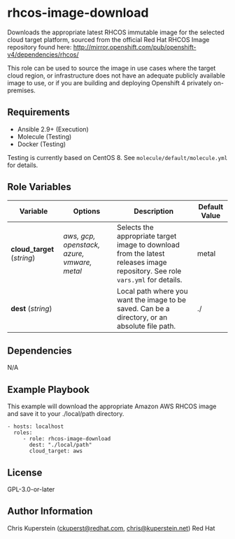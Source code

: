 rhcos-image-download
=========

Downloads the appropriate latest RHCOS immutable image for the selected cloud target platform, sourced from the official Red Hat RHCOS Image repository found here: http://mirror.openshift.com/pub/openshift-v4/dependencies/rhcos/

This role can be used to source the image in use cases where the target cloud region, or infrastructure does not have an adequate publicly available image to use, or if you are building and deploying Openshift 4 privately on-premises. 

Requirements
------------

* Ansible 2.9+ (Execution)
* Molecule (Testing)
* Docker (Testing)

Testing is currently based on CentOS 8. See `molecule/default/molecule.yml` for details.

Role Variables
--------------


| Variable | Options | Description | Default Value |
|--|--|--|--|
| **cloud_target** (*string*) | *aws, gcp, openstack, azure, vmware, metal* | Selects the appropriate target image to download from the latest releases image repository. See role `vars.yml` for details. | metal |
| **dest** (*string*) |  | Local path where you want the image to be saved. Can be a directory, or an absolute file path. | ./ |


Dependencies
------------

N/A

Example Playbook
----------------

This example will download the appropriate Amazon AWS RHCOS image and save it to your ./local/path directory.

    - hosts: localhost
      roles:
         - role: rhcos-image-download
           dest: "./local/path"
           cloud_target: aws

License
-------

GPL-3.0-or-later

Author Information
------------------

Chris Kuperstein (ckuperst@redhat.com, chris@kuperstein.net) Red Hat
